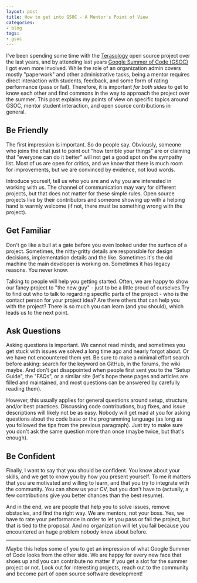 ```yaml
---
layout: post
title: How to get into GSOC - A Mentor's Point of View
categories:
- blog
tags:
- gsoc
---
```


I've been spending some time with the [Terasology](http://terasology.org) open source project over the last years, and by attending last years 
[Google Summer of Code (GSOC)](https://summerofcode.withgoogle.com/archive/2016/organizations/5187993270747136/) I got even more involved.
While the role of an organization admin covers mostly "paperwork" and other administrative tasks, being a mentor requires direct interaction with students, feedback, and some form of rating performance (pass or fail).
Therefore, it is important _for both sides_ to get to know each other and find commons in the way to approach the project over the summer.
This post explains my points of view on specific topics around GSOC, mentor student interaction, and open source contributions in general.

## Be Friendly

The first impression is important. So do people say. Obviously, someone who joins the chat just to point out "how terrible your things" are or claiming that "everyone can do it better" will not get a good spot on the sympathy list. Most of us are open for critics, and we know that there is much room for improvements, but we are convinced by evidence, not loud words.

Introduce yourself, tell us who you are and why you are interested in working with us. The channel of communication may vary for different projects, but that does not matter for these simple rules. Open source projects live by their contributors and someone showing up with a helping hand is warmly welcome (if not, there must be something wrong with the project).

## Get Familiar

Don't go like a bull at a gate before you even looked under the surface of a project. Sometimes, the nitty-gritty details are responsible for design decisions, implementation details and the like. Sometimes it's the old machine the main developer is working on. Sometimes it has legacy reasons. You never know. 

Talking to people will help you getting started. Often, we are happy to show our fancy project to "the new guy" - just to be a little proud of ourselves.Try to find out who to talk to regarding specific parts of the project - who is the contact person for your project idea? Are there others that can help you with the project? There is so much you can learn (and you should), which leads us to the next point.

## Ask Questions

Asking questions is important. We cannot read minds, and sometimes you get stuck with issues we solved a long time ago and nearly forgot about. Or we have not encountered them yet. Be sure to make a minimal effort search before asking: search for the keyword on GitHub, in the forums, the wiki maybe. And don't get disappointed when people first sent you to the "Setup Guide", the "FAQs", or a similar site (let's hope these pages and articles are filled and maintained, and most questions can be answered by carefully reading them). 

However, this usually applies for general questions around setup, structure, and/or best practices. Discussing code contributions, bug fixes, and issue descriptions will likely not be as easy. Nobody will get mad at you for asking questions about the code base or the programming language (as long as you followed the tips from the previous paragraph). Just try to make sure you don't ask the same question more than once (maybe twice, but that's enough).

## Be Confident

Finally, I want to say that you should be confident. You know about your skills, and we get to know you by how you present yourself. To me it matters that you are motivated and willing to learn, and that you try to integrate with the community. You can show us your CV, but you don't have to (actually, a few contributions give you better chances than the best resume).

And in the end, we are people that help you to solve issues, remove obstacles, and find the right way. We are mentors, not your boss. Yes, we have to rate your performance in order to let you pass or fail the project, but that is tied to the proposal. And no organization will let you fail because you encountered an huge problem nobody knew about before.

---

Maybe this helps some of you to get an impression of what Google Summer of Code looks from the other side. We are happy for every new face that shoes up and you can contribute no matter if you get a slot for the summer project or not. Look out for interesting projects, reach out to the community and become part of open source software development!



